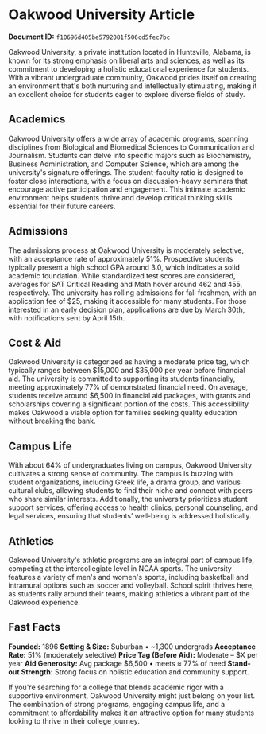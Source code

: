 # Oakwood University Article

**Document ID:** `f10696d405be5792081f506cd5fec7bc`

Oakwood University, a private institution located in Huntsville, Alabama, is known for its strong emphasis on liberal arts and sciences, as well as its commitment to developing a holistic educational experience for students. With a vibrant undergraduate community, Oakwood prides itself on creating an environment that's both nurturing and intellectually stimulating, making it an excellent choice for students eager to explore diverse fields of study.

## Academics
Oakwood University offers a wide array of academic programs, spanning disciplines from Biological and Biomedical Sciences to Communication and Journalism. Students can delve into specific majors such as Biochemistry, Business Administration, and Computer Science, which are among the university's signature offerings. The student-faculty ratio is designed to foster close interactions, with a focus on discussion-heavy seminars that encourage active participation and engagement. This intimate academic environment helps students thrive and develop critical thinking skills essential for their future careers.

## Admissions
The admissions process at Oakwood University is moderately selective, with an acceptance rate of approximately 51%. Prospective students typically present a high school GPA around 3.0, which indicates a solid academic foundation. While standardized test scores are considered, averages for SAT Critical Reading and Math hover around 462 and 455, respectively. The university has rolling admissions for fall freshmen, with an application fee of $25, making it accessible for many students. For those interested in an early decision plan, applications are due by March 30th, with notifications sent by April 15th.

## Cost & Aid
Oakwood University is categorized as having a moderate price tag, which typically ranges between $15,000 and $35,000 per year before financial aid. The university is committed to supporting its students financially, meeting approximately 77% of demonstrated financial need. On average, students receive around $6,500 in financial aid packages, with grants and scholarships covering a significant portion of the costs. This accessibility makes Oakwood a viable option for families seeking quality education without breaking the bank.

## Campus Life
With about 64% of undergraduates living on campus, Oakwood University cultivates a strong sense of community. The campus is buzzing with student organizations, including Greek life, a drama group, and various cultural clubs, allowing students to find their niche and connect with peers who share similar interests. Additionally, the university prioritizes student support services, offering access to health clinics, personal counseling, and legal services, ensuring that students’ well-being is addressed holistically.

## Athletics
Oakwood University's athletic programs are an integral part of campus life, competing at the intercollegiate level in NCAA sports. The university features a variety of men's and women's sports, including basketball and intramural options such as soccer and volleyball. School spirit thrives here, as students rally around their teams, making athletics a vibrant part of the Oakwood experience.

## Fast Facts
**Founded:** 1896
**Setting & Size:** Suburban • ~1,300 undergrads
**Acceptance Rate:** 51% (moderately selective)
**Price Tag (Before Aid):** Moderate – $X per year
**Aid Generosity:** Avg package $6,500 • meets ≈ 77% of need
**Stand-out Strength:** Strong focus on holistic education and community support.

If you're searching for a college that blends academic rigor with a supportive environment, Oakwood University might just belong on your list. The combination of strong programs, engaging campus life, and a commitment to affordability makes it an attractive option for many students looking to thrive in their college journey.
